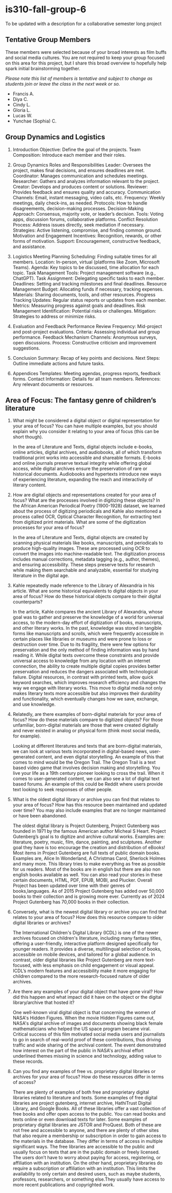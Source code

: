 # is310-fall-group-6
To be updated with a description for a collaborative semester long project

## Tentative Group Members

These members were selected because of your broad interests as film buffs and social media cultures. You are not required to keep your group focused on this area for this project, but I share this broad overview to hopefully help spark initial brainstorming together.

_Please note this list of members is tentative and subject to change as students join or leave the class in the next week or so._

- Francis A.
- Diya C.
- Cindy L.
- Gloria L.
- Lucas W.
- Yunchae (Sophia) C.

## Group Dynamics and Logistics

1. Introduction
Objective: Define the goal of the projects.
Team Composition: Introduce each member and their roles.

2. Group Dynamics
Roles and Responsibilities
Leader: Oversees the project, makes final decisions, and ensures deadlines are met.
Coordinator: Manages communication and schedules meetings.
Researcher: Gathers and analyzes information relevant to the project.
Creator: Develops and produces content or solutions.
Reviewer: Provides feedback and ensures quality and accuracy.
Communication
Channels: Email, instant messaging, video calls, etc.
Frequency: Weekly meetings, daily check-ins, as needed.
Protocols: How to handle disagreements, decision-making processes.
Decision-Making
Approach: Consensus, majority vote, or leader’s decision.
Tools: Voting apps, discussion forums, collaborative platforms.
Conflict Resolution
Process: Address issues directly, seek mediation if necessary.
Strategies: Active listening, compromise, and finding common ground.
Motivation and Engagement
Incentives: Recognition, rewards, or other forms of motivation.
Support: Encouragement, constructive feedback, and assistance.

3. Logistics
Meeting Planning
Scheduling: Finding suitable times for all members.
Location: In-person, virtual (platforms like Zoom, Microsoft Teams).
Agenda: Key topics to be discussed, time allocation for each topic.
Task Management
Tools: Project management software (e.g., ChatGPT).
Task Assignment: Delegating specific tasks to each member.
Deadlines: Setting and tracking milestones and final deadlines.
Resource Management
Budget: Allocating funds if necessary, tracking expenses.
Materials: Sharing documents, tools, and other resources.
Progress Tracking
Updates: Regular status reports or updates from each member.
Metrics: Measuring progress against goals and deadlines.
Risk Management
Identification: Potential risks or challenges.
Mitigation: Strategies to address or minimize risks.

4. Evaluation and Feedback
Performance Review
Frequency: Mid-project and post-project evaluations.
Criteria: Assessing individual and group performance.
Feedback Mechanism
Channels: Anonymous surveys, open discussions.
Process: Constructive criticism and improvement suggestions.

5. Conclusion
Summary: Recap of key points and decisions.
Next Steps: Outline immediate actions and future tasks.

6. Appendices
Templates: Meeting agendas, progress reports, feedback forms.
Contact Information: Details for all team members.
References: Any relevant documents or resources.


## Area of Focus: The fantasy genre of children’s literature

1. What might be considered a digital object or digital representation for your area of focus? You can have multiple examples, but you should explain why you consider it relating to your area of focus (this can be short though).

   In the area of Literature and Texts, digital objects include e-books, online articles, digital archives, and audiobooks, all of which transform traditional print works into accessible and shareable formats. E-books and online journals preserve textual integrity while offering global access, while digital archives ensure the preservation of rare or historical documents. Audiobooks and hypertexts introduce new ways of experiencing literature, expanding the reach and interactivity of literary content.

2. How are digital objects and representations created for your area of focus? What are the processes involved in digitizing these objects? In the African American Periodical Poetry (1900-1928) dataset, we learned about the process of digitizing periodicals and Kahle also mentioned a process called OCR, Optical Character Recognition, for extracting text from digitized print materials. What are some of the digitization processes for your area of focus?

   In the area of Literature and Texts, digital objects are created by scanning physical materials like books, manuscripts, and periodicals to produce high-quality images. These are processed using OCR to convert the images into machine-readable text. The digitization process includes manual corrections, metadata tagging (e.g., author, themes), and ensuring accessibility. These steps preserve texts for research while making them searchable and analyzable, essential for studying literature in the digital age.

3. Kahle repeatedly made reference to the Library of Alexandria in his article. What are some historical equivalents to digital objects in your area of focus? How do these historical objects compare to their digital counterparts?

   In the article, Kahle compares the ancient Library of Alexandria, whose goal was to gather and preserve the knowledge of a world for universal access, to the modern-day effort of digitization of books, manuscripts, and other literary works. 
In the past, knowledge was stored in tangible forms like manuscripts and scrolls, which were frequently accessible in certain places like libraries or museums and were prone to loss or destruction over time. Due to its fragility, there were few options for preservation and the only method of finding information was by hand reading it. While digital texts overcome these constraints and provide universal access to knowledge from any location with an internet connection, the ability to create multiple digital copies provides better preservation and reduces the dangers associated with technological failure. 
Digital resources, in contrast with printed texts, allow quick keyword searches, which improves research efficiency and changes the way we engage with literary works. This move to digital media not only makes literary texts more accessible but also improves their durability and functionality, which eventually changes how we save, exchange, and use knowledge.


4. Relatedly, are there examples of born-digital materials for your area of focus? How do these materials compare to digitized objects? For those unfamiliar, born-digital materials are those that were created digitally and never existed in analog or physical form (think most social media, for example).

   Looking at different literatures and texts that are born-digital materials, we can look at various texts incorporated in digital-based news, user-generated content, and even digital storytelling. An example of this that comes to mind would be the Oregon Trail. The Oregon Trail is a text based video game that involves decision making and storytelling. You live your life as a 19th century pioneer looking to cross the trail. When it comes to user-generated content, we can also see a lot of digital text based forums. An example of this could be Reddit where users provide text looking to seek responses of other people.

5. What is the oldest digital library or archive you can find that relates to your area of focus? How has this resource been maintained and updated over time? You may also include examples that are no longer maintained or have been abandoned. 

   The oldest digital library is Project Gutenberg, Project Gutenberg was founded in 1971 by the famous American author Micheal S Heart. Project Gutenberg’s goal is to digitize and archive cultural works. Examples are: literature, poetry, music, film, dance, painting, and sculptures. 
Another goal they have is too encourage the creation and distribution of eBooks! Most items in Project Gutenberg are full texts of public domain books. Examples are, Alice In Wonderland, A Christmas Carol, Sherlock Holmes and many more. This library tries to make everything as free as possible for us readers. Most of the books are in english but there are also non english books available as well. You can also read your stories in these certain documents, HTML, PDF, EPUB, MOBI, and Plucker. Overall Project has been updated over time with their genres of books,languages. As of 2015 Project Gutenberg has added over 50,000 books to their collection and is growing more ever. Currently as of 2024 Project Gutenberg has 70,000 books in their collection.

6. Conversely, what is the newest digital library or archive you can find that relates to your area of focus? How does this resource compare to older digital libraries or archives?

   The International Children's Digital Library (ICDL) is one of the newer archives focused on children's literature, including many fantasy titles, offering a user-friendly, interactive platform designed specifically for younger readers. It provides a diverse, multilingual selection of books, accessible on mobile devices, and tailored for a global audience. In contrast, older digital libraries like Project Gutenberg are more text-focused, with less emphasis on child engagement or visual appeal. ICDL’s modern features and accessibility make it more engaging for children compared to the more research-focused nature of older archives.

7. Are there any examples of your digital object that have gone viral? How did this happen and what impact did it have on the object or the digital library/archive that hosted it?

   One well-known viral digital object is that concerning the women of NASA's Hidden Figures. When the movie Hidden Figures came out, NASA's digital archive of images and documents showing black female mathematicians who helped the US space program became viral. Critical success of this film motivated social media users and journalists to go in search of real-world proof of these contributions, thus driving traffic and wide sharing of the archival content. The event demonstrated how interest on the part of the public in NASA's archival effort underlined themes missing in science and technology, adding value to these records.

8. Can you find any examples of free vs. proprietary digital libraries or archives for your area of focus? How do these resources differ in terms of access? 

   There are plenty of examples of both free and proprietary digital libraries related to literature and texts. Some examples of free digital libraries are project gutenberg, internet archive, HathiTrust Digital Library, and Google Books. All of these libraries offer a vast collection of free books and offer open access to the public. You can read books and texts online or even download texts for later. Some examples of proprietary digital libraries are JSTOR and ProQuest. Both of these are not free and accessible to anyone, and there are plenty of other sites that also require a membership or subscription in order to gain access to the materials in the database. They differ in terms of access in multiple significant ways. The free libraries are accessible to the public and usually focus on texts that are in the public domain or freely licensed. The users don’t have to worry about paying for access, registering, or affiliation with an institution. On the other hand, proprietary libraries do require a subscription or affiliation with an institution. This limits the availability to only certain and desired users, such as maybe students, professors, researchers, or something else.They usually have access to more recent publications and copyrighted work.
